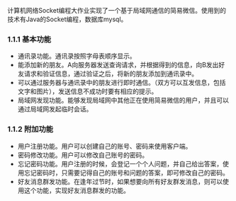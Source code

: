 计算机网络Socket编程大作业实现了一个基于局域网通信的简易微信。使用到的技术有Java的Socket编程，数据库mysql。
### 1.1.1 基本功能
* 通讯录功能。通讯录按照字母表顺序显示。
* 能添加新的朋友。A向服务器发送查询请求，并根据得到的信息，向B发出好友请求和验证信息，通过验证之后，将新的朋友添加到通讯录中。
* 可以通过服务器与通讯录中的朋友进行即时通信。（双方可以互发信息，包括文字和图片），发送信息不成功时要有相应的提示。
* 局域网发现功能。能够发现局域网中其他正在使用简易微信的用户，并且可以通过局域网发起临时会话。
### 1.1.2 附加功能
* 用户注册功能。用户可以创建自己的账号、密码来使用客户端。
* 密码修改功能。用户可以修改自己账号的密码。
* 忘记密码功能。用户注册的时候，会登记一个个人问题，并自己给出答案，使用忘记密码时，只需要记得自己的账号和问题的答案，即可修改自己的密码。
* 好友消息群发功能。在逢年过节时，如果想要向所有好友群发消息，则可以使用这个功能，实现好友消息群发的功能。
